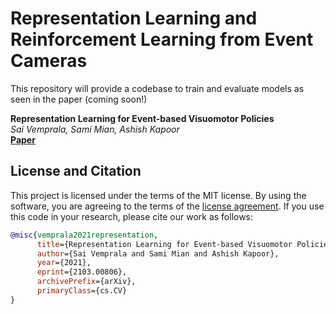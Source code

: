 # Representation Learning and Reinforcement Learning from Event Cameras

This repository will provide a codebase to train and evaluate models as seen in the paper (coming soon!)

**Representation Learning for Event-based Visuomotor Policies** <br>
*Sai Vemprala, Sami Mian, Ashish Kapoor* <br>
[**Paper**](https://arxiv.org/abs/2103.00806) <br>

## License and Citation
This project is licensed under the terms of the MIT license. By using the software, you are agreeing to the terms of the [license agreement](LICENSE).
If you use this code in your research, please cite our work as follows:

```bibtex
@misc{vemprala2021representation,
      title={Representation Learning for Event-based Visuomotor Policies}, 
      author={Sai Vemprala and Sami Mian and Ashish Kapoor},
      year={2021},
      eprint={2103.00806},
      archivePrefix={arXiv},
      primaryClass={cs.CV}
}
```
